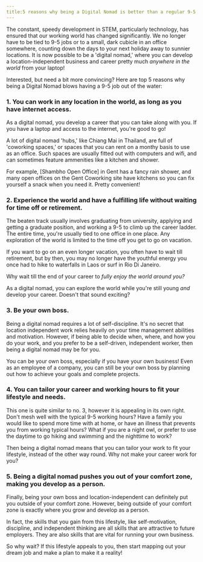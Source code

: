 ```yaml
---
title:5 reasons why being a Digital Nomad is better than a regular 9-5 job
---
```


The constant, speedy development in STEM, particularly technology, has ensured that our working world has changed significantly. We no longer have to be tied to 9-5 jobs or to a small, dark cubicle in an office somewhere, counting down the days to your next holiday away to sunnier locations. It is now possible to be a 'digital nomad,' where you can develop a location-independent business and career pretty much _anywhere in the world_ from your laptop!

Interested, but need a bit more convincing? Here are top 5 reasons why being a Digital Nomad blows having a 9-5 job out of the water:

### 1. You can work in any location in the world, as long as you have internet access. 

As a digital nomad, you develop a career that you can take along with you. If you have a laptop and access to the internet, you're good to go! 

A lot of digital nomad 'hubs,' like Chiang Mai in Thailand, are full of 'coworking spaces,' or spaces that you can rent on a monthy basis to use as an office. Such spaces are usually fitted out with computers and wifi, and can sometimes feature ammenities like a kitchen and shower.

For example, [Shambho Open Office] in Gent has a fancy rain shower, and many open offices on the Gent Coworking site have kitchens so you can fix yourself a snack when you need it. Pretty convenient!


### 2. Experience the world and have a fulfilling life without waiting for time off or retirement.

The beaten track usually involves graduating from university, applying and getting a graduate position, and working a 9-5 to climb up the career ladder. The entire time, you're usually tied to one office in one place. Any exploration of the world is limited to the time off you get to go on vacation. 

If you want to go on an even longer vacation, you often have to wait till retirement, but by then, you may no longer have the youthful energy you once had to hike to waterfalls in Laos or surf in Rio Di Janeiro.

Why wait till the end of your career to _fully enjoy the world around you?_

As a digital nomad, you can explore the world while you're still young _and_ develop your career. Doesn't that sound exciting?

### 3. Be your own boss.

Being a digital nomad requires a lot of self-discipline. It's no secret that location independent work relies heavily on your time management abilities and motivation. However, if being able to decide when, where, and how you do your work, and you prefer to be a self-driven, independent worker, then being a digital nomad may be for you.

You can be your own boss, especially if you have your own business! Even as an employee of a company, you can still be your own boss by planning out how to achieve your goals and complete projects.

### 4. You can tailor your career and working hours to fit your lifestyle and needs.

This one is quite similar to no. 3, however it is appealing in its own right. Don't mesh well with the typical 9-5 working hours? Have a family you would like to spend more time with at home, or have an illness that prevents you from working typical hours? What if you are a night owl, or prefer to use the daytime to go hiking and swimming and the nighttime to work? 

Then being a digital nomad means that you can tailor your work to fit your lifestyle, instead of the other way round. Why not make your career work for you?

### 5. Being a digital nomad pushes you out of your comfort zone, making you develop as a person.

Finally, being your own boss and location-independent can definitely put you outside of your comfort zone. However, being outside of your comfort zone is exactly where you grow and develop as a person.

In fact, the skills that you gain from this lifestyle, like self-motivation, discipline, and independent thinking are all skills that are attractive to future employers. They are also skills that are vital for running your own business.

So why wait? If this lifestyle appeals to you, then start mapping out your dream job and make a plan to make it a reality! 
